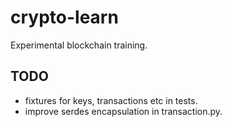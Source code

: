 crypto-learn
============

Experimental blockchain training.


TODO
----

* fixtures for keys, transactions etc in tests.
* improve serdes encapsulation in transaction.py.
